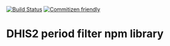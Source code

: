 [![Build Status](https://travis-ci.org/interactive-apps/ngx-dhis2-period-filter.svg?branch=master)](https://travis-ci.org/interactive-apps/ngx-dhis2-period-filter)
[![Commitizen friendly](https://img.shields.io/badge/commitizen-friendly-brightgreen.svg)](http://commitizen.github.io/cz-cli/)

# DHIS2 period filter npm library
